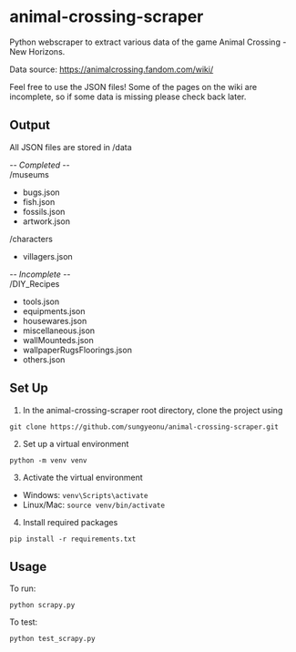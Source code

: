 # animal-crossing-scraper
Python webscraper to extract various data of the game Animal Crossing - New Horizons.

Data source: https://animalcrossing.fandom.com/wiki/

Feel free to use the JSON files! Some of the pages on the wiki are incomplete, so if some data is missing please check back later. 

## Output
All JSON files are stored in /data

*-- Completed --*  
/museums
- bugs.json
- fish.json
- fossils.json
- artwork.json

/characters
- villagers.json

*-- Incomplete --*  
/DIY_Recipes
- tools.json
- equipments.json
- housewares.json
- miscellaneous.json
- wallMounteds.json
- wallpaperRugsFloorings.json
- others.json

## Set Up
1. In the animal-crossing-scraper root directory, clone the project using 
```
git clone https://github.com/sungyeonu/animal-crossing-scraper.git
```

2. Set up a virtual environment
```
python -m venv venv
```

3. Activate the virtual environment
- Windows: `venv\Scripts\activate`
- Linux/Mac: `source venv/bin/activate`

4. Install required packages
```
pip install -r requirements.txt
```

## Usage
To run:
```
python scrapy.py
```

To test:
```
python test_scrapy.py
```
